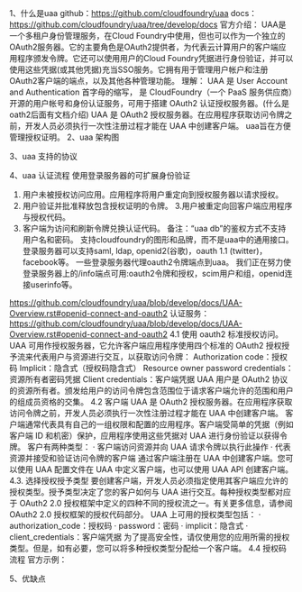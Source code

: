 1、什么是uaa
github：https://github.com/cloudfoundry/uaa
docs：https://github.com/cloudfoundry/uaa/tree/develop/docs
官方介绍：
UAA是一个多租户身份管理服务，在Cloud Foundry中使用，但也可以作为一个独立的OAuth2服务器。它的主要角色是OAuth2提供者，为代表云计算用户的客户端应用程序颁发令牌。它还可以使用用户的Cloud Foundry凭据进行身份验证，并可以使用这些凭据(或其他凭据)充当SSO服务。它拥有用于管理用户帐户和注册OAuth2客户端的端点，以及其他各种管理功能。
理解：
UAA 是 User Account and Authentication 首字母的缩写， 是 CloudFoundry（一个 PaaS 服务供应商）开源的用户帐号和身份认证服务，可用于搭建 OAuth2 认证授权服务器。(什么是oath2后面有文档介绍)
UAA 是 OAuth2 授权服务器。在应用程序获取访问令牌之前，开发人员必须执行一次性注册过程才能在 UAA 中创建客户端。
uaa旨在方便管理授权证明。
2、uaa 架构图




3、uaa 支持的协议




4、uaa 认证流程
使用登录服务器的可扩展身份验证
1. 用户未被授权访问应用。应用程序将用户重定向到授权服务器以请求授权。
2. 用户验证并批准释放包含授权证明的令牌。
   3.用户被重定向回客户端应用程序与授权代码。
4. 客户端为访问和刷新令牌兑换认证代码。
   备注：“uaa db”的鉴权方式不支持用户名和密码。
   支持cloudfoundry的图形和品牌，而不是uaa中的通用接口。
   登录服务器可以支持saml, ldap, openid2(谷歌)，oauth 1.1 (twitter)， facebook等。
   一些登录服务器代理oauth2令牌端点到uaa。
   我们正在努力使登录服务器上的/info端点可用:oauth2令牌和授权，scim用户和组，openid连接userinfo等。


https://github.com/cloudfoundry/uaa/blob/develop/docs/UAA-Overview.rst#openid-connect-and-oauth2
认证服务：https://github.com/cloudfoundry/uaa/blob/develop/docs/UAA-Overview.rst#openid-connect-and-oauth2
4.1 使用 oauth2 标准授权访问。
UAA 可用作授权服务器，它允许客户端应用程序使用四个标准的 OAuth2 授权授予流来代表用户与资源进行交互，以获取访问令牌：
Authorization code：授权码
Implicit：隐含式（授权码隐含式）
Resource owner password credentials：资源所有者密码凭据
Client credentials：客户端凭据
UAA 用户是 OAuth2 协议的资源所有者。颁发给用户的访问令牌包含范围位于请求客户端允许的范围和用户的组成员资格的交集。
4.2 客户端
UAA 是 OAuth2 授权服务器。在应用程序获取访问令牌之前，开发人员必须执行一次性注册过程才能在 UAA 中创建客户端。
客户端通常代表具有自己的一组权限和配置的应用程序。客户端受简单的凭据（例如客户端 ID 和机密）保护，应用程序使用这些凭据对 UAA 进行身份验证以获得令牌。
客户有两种类型：
·  客户端访问资源并向 UAA 请求令牌以执行此操作
·  代表资源并接受和验证访问令牌的客户端
通过客户端注册在 UAA 中创建客户端。您可以使用 UAA 配置文件在 UAA 中定义客户端，也可以使用 UAA API 创建客户端。
4.3. 选择授权授予类型
要创建客户端，开发人员必须指定使用其客户端应允许的授权类型。授予类型决定了您的客户如何与 UAA 进行交互。每种授权类型都对应于 OAuth2 2.0 授权框架中定义的四种不同的授权流之一。有关更多信息，请参阅 OAuth2 2.0 授权框架的授权代码部分。
UAA 上可用的授权类型包括：
· authorization_code：授权码
· password：密码
· implicit：隐含式
· client_credentials：客户端凭据
为了提高安全性，请仅使用您的应用所需的授权类型。但是，如有必要，您可以将多种授权类型分配给一个客户端。
4.4 授权码 流程
官方示例：






5、优缺点